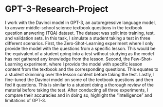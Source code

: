 # GPT-3-Research-Project
I work with the Davinci model in GPT-3, an autoregressive language model, to answer middle-school science textbook questions in the textbook question answering (TQA) dataset. The dataset was split into training, test, and validation sets. In this task, I simulate a student taking a test in three different scenarios. First, the Zero-Shot-Learning experiment where I only provide the model with the questions from a specific lesson. This would be the equivalent of a student going into a test without studying as the model has not gathered any knowledge from the lesson. Second, the Few-Shot-Learning experiment, where I provide the model with specific lesson content from the textbook and the corresponding questions. This equates to a student skimming over the lesson content before taking the test. Lastly, I fine-tuned the Davinci model on some of the textbook questions and then fed it questions. This is similar to a student doing a thorough review of the material before taking the test. After conducting all three experiments, I compare their accuracies and in doing so, highlight the “intelligence” and limitations of GPT-3. 
